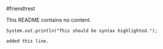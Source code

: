#friendtrest

This README contains no content.

```lang=java
System.out.println("This should be syntax highlighted.");
```

`added this line.`
